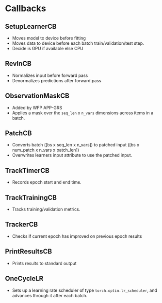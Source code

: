 # Callbacks


## SetupLearnerCB
- Moves model to device before fitting
- Moves data to device before each batch train/validation/test step.
- Decide is GPU if available else CPU


## RevInCB
- Normalizes input before forward pass
- Denormalizes predictions after forward pass


## ObservationMaskCB
- Added by WFP APP-GRS
- Applies a mask over the `seq_len` x `n_vars` dimensions across items in a batch.

## PatchCB
- Converts batch ([bs x seq_len x n_vars]) to patched input ([bs x num_patch x n_vars x patch_len])
- Overwrites learners input attribute to use the patched input.

## TrackTimerCB
- Records epoch start and end time.

## TrackTrainingCB
- Tracks training/validation metrics.

## TrackerCB
- Checks if current epoch has improved on previous epoch results

## PrintResultsCB
- Prints results to standard output

## OneCycleLR
- Sets up a learning rate scheduler of type `torch.optim.lr_scheduler`, and advances through it after each batch.

